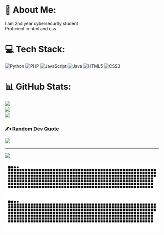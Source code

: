 # 💫 About Me:
I am 2nd year cybersecurity student <br>Proficient in html and css<br>


# 💻 Tech Stack:
![Python](https://img.shields.io/badge/python-3670A0?style=for-the-badge&logo=python&logoColor=ffdd54) ![PHP](https://img.shields.io/badge/php-%23777BB4.svg?style=for-the-badge&logo=php&logoColor=white) ![JavaScript](https://img.shields.io/badge/javascript-%23323330.svg?style=for-the-badge&logo=javascript&logoColor=%23F7DF1E) ![Java](https://img.shields.io/badge/java-%23ED8B00.svg?style=for-the-badge&logo=openjdk&logoColor=white) ![HTML5](https://img.shields.io/badge/html5-%23E34F26.svg?style=for-the-badge&logo=html5&logoColor=white) ![CSS3](https://img.shields.io/badge/css3-%231572B6.svg?style=for-the-badge&logo=css3&logoColor=white)
# 📊 GitHub Stats:
![](https://github-readme-stats.vercel.app/api?username=XIvanSolomonX&theme=dark&hide_border=false&include_all_commits=false&count_private=false)<br/>
![](https://nirzak-streak-stats.vercel.app/?user=XIvanSolomonX&theme=dark&hide_border=false)<br/>
![](https://github-readme-stats.vercel.app/api/top-langs/?username=XIvanSolomonX&theme=dark&hide_border=false&include_all_commits=false&count_private=false&layout=compact)

### ✍️ Random Dev Quote
![](https://quotes-github-readme.vercel.app/api?type=horizontal&theme=radical)

---
[![](https://visitcount.itsvg.in/api?id=XIvanSolomonX&icon=0&color=0)](https://visitcount.itsvg.in)

![snake gif](https://github.com/XIvanSolomonX/XIvanSolomonX/blob/output/github-snake-dark.svg)
![snake gif](https://github.com/XIvanSolomonX/XIvanSolomonX/blob/output/github-snake.svg)

<!-- Proudly created with GPRM ( https://gprm.itsvg.in ) -->
